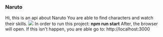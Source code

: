 ### Naruto 
Hi, this is an api about Naruto You are able to find characters and watch their skills. 
[![](https://i.pinimg.com/originals/ac/58/31/ac5831b6b19b390006a7a04e11381377.gif)](https://i.pinimg.com/originals/ac/58/31/ac5831b6b19b390006a7a04e11381377.gif) 
In order to run this project: 
**npm run start** 
After, the browser will open. If this isn't happen, you are able go to: http://localhost:3000